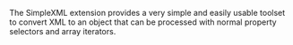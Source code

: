 The SimpleXML extension provides a very simple and easily usable toolset
to convert XML to an object that can be processed with normal property
selectors and array iterators.
